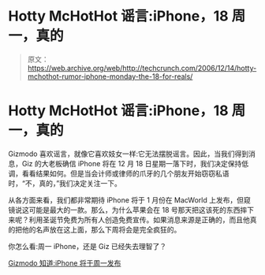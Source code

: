 # Hotty McHotHot 谣言:iPhone，18 周一，真的

> 原文：<https://web.archive.org/web/http://techcrunch.com/2006/12/14/hotty-mchothot-rumor-iphone-monday-the-18-for-reals/>

# Hotty McHotHot 谣言:iPhone，18 周一，真的

Gizmodo 喜欢谣言，就像它喜欢妓女一样:它无法摆脱谣言。因此，当我们得到消息，Giz 的大老板确信 iPhone 将在 12 月 18 日星期一落下时，我们决定保持低调，看看结果如何。但是当会计师或律师的爪牙的几个朋友开始窃窃私语时，“不，真的，”我们决定关注一下。

从各方面来看，我们都非常期待 iPhone 将于 1 月份在 MacWorld 上发布，但窥镜说这可能是最大的一款。那么，为什么苹果会在 18 号那天把这该死的东西摔下来呢？利用圣诞节免费为所有人创造免费宣传。如果消息来源是正确的，而且他真的把他的名声放在这上面，那么下周将会是完全疯狂的。

你怎么看:周一 iPhone，还是 Giz 已经失去理智了？

[Gizmodo 知道:iPhone 将于周一发布](https://web.archive.org/web/20200806013546/http://www.gizmodo.com/gadgets/cellphones/gizmodo-knows-iphone-will-be-released-on-monday-221991.php)